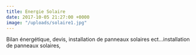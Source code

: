 ```yaml
---
title: Energie Solaire
date: 2017-10-05 21:27:00 +0000
image: "/uploads/solaire1.jpg"
---
```


Bilan énergétique, devis, installation de panneaux solaires  ect...installation de panneaux solaires, 